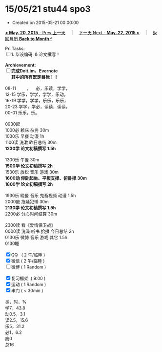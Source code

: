 # 15/05/21 stu44 spo3

- Created on 2015-05-21 00:00:00

[**< May. 20, 2015** - Prev 上一天](/lifelogs/2015/05/d20.md) &nbsp; &nbsp; | &nbsp; &nbsp; [下一天 Next - **May. 22, 2015 >**](/lifelogs/2015/05/d22.md) &nbsp; &nbsp; |  &nbsp; &nbsp; [返回月历 **Back to Month ^**](/lifelogs/2015/05/index.md)
<br/><div>Pri Tasks:<br/><input type="checkbox" />1. 毕设编码  & 论文撰写！</div>	<div><br/></div>	<div><b>Archievement:</b></div>	<div><b><input type="checkbox" />完成Doit.im、</b><b>Evernote</b></div>	<div><b>      其中的</b><b>所有</b><b>既定目标！！</b></div>	<div>		<div><br/></div>08-11         ，    必，乐读，学学，<br/>12-15 学乐，学学，学学，乐动，<br/>16-19 学学，学学，乐乐，乐乐，<br/>20-23 学学，学必，读读，读读，	</div>	<div>00-01 乐乐，乐。<br/>		<div><br/></div>0930起	</div>	<div>1000必 赖床 杂务 30m<br/>1030乐 早餐 动漫 1h</div>	<div>1100读 洗漱 昨日总结 30m</div>	<div><b>1230学</b><b> 论文初稿撰写</b><b> 1.5h</b></div>	<div>		<div><br/></div>1300乐 午餐 30m	</div>	<div><b>1500学</b><b> 论文初稿撰写</b><b> 2h</b></div>	<div>1530乐 放松 音乐 游戏 30m</div>	<div><b>1600动 仰卧起坐、平板支撑、俯卧撑 30m</b></div>	<div><b>1800学 </b><b>论文初稿撰写 2</b><b>h</b></div>	<div>		<div><br/></div>1930乐 晚餐 音乐 鬼畜视频 动漫 1.5h	</div>	<div>2000废 拖延犯懒 30m<br/><b>2130学</b><b> </b><b>论文初稿撰写</b><b> 1.5h</b></div>	<div>		<div>2200必 分心时间结算 30m</div>		<div><br/></div>		<div>2300读 看《爱情保卫战》</div>0000读 洗澡 听书 拾掇 今日总结 2h	</div>	<div>0130乐 微博 音乐 游戏 其它 1.5h</div>	<div>0130睡</div>	<div><br/></div>	<div><input type="checkbox" checked="true" />QQ   ( 2 午/临睡 ) <br/><input type="checkbox" checked="true" />微信 ( 2 午/临睡 ) </div>	<div><input type="checkbox" />微博 ( 1 Random ) </div>	<div><br/></div>	<div><input type="checkbox" checked="true" />复习框架  ( 9:00 ) <br/></div>	<div><input type="checkbox" checked="true" />运动 ( 1 Random ) </div>	<div><input type="checkbox" checked="true" />串门 ( < 30min ) </div>	<div>		<div><br/></div>类，时，%<br/>学7，43.8<br/>动0.5，3.1<br/>读2.5，15.6<br/>乐5，31.2<br/>必1，6.2<br/>废0<br/>总16</div>
